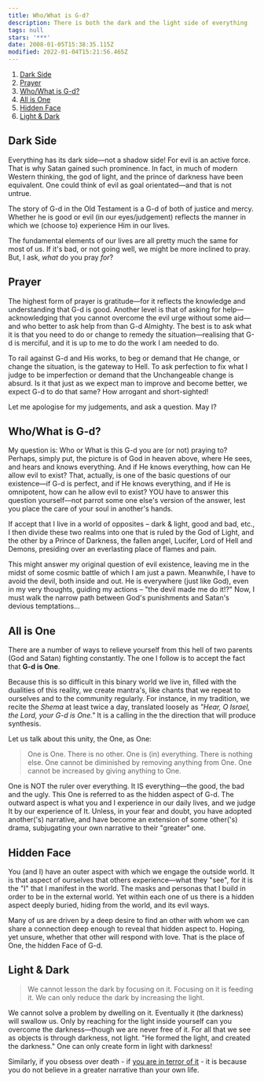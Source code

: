 ```yaml
---
title: Who/What is G-d?
description: There is both the dark and the light side of everything
tags: null
stars: '***'
date: 2008-01-05T15:38:35.115Z
modified: 2022-01-04T15:21:56.465Z
---
```


1. [Dark Side](#dark-side)
2. [Prayer](#prayer)
3. [Who/What is G-d?](#whowhat-is-g-d)
4. [All is One](#all-is-one)
5. [Hidden Face](#hidden-face)
6. [Light \& Dark](#light--dark)

## Dark Side

Everything has its dark side&mdash;not a shadow side! For evil is an active force. That is why Satan gained such prominence. In fact, in much of modern Western thinking, the god of light, and the prince of darkness have been equivalent. One could think of evil as goal orientated&mdash;and that is not untrue.

The story of G-d in the Old Testament is a G-d of both of justice and mercy. Whether he is good or evil (in our eyes/judgement) reflects the manner in which we (choose to) experience Him in our lives.

The fundamental elements of our lives are all pretty much the same for most of us. If it's bad, or not going well, we might be more inclined to pray. But, I ask, _what_ do you pray _for_?

## Prayer

The highest form of prayer is gratitude&mdash;for it reflects the knowledge and understanding that G-d is good. Another level is that of asking for help&mdash;acknowledging that you cannot overcome the evil urge without some aid&mdash;and who better to ask help from than G-d Almighty. The best is to ask what it is that you need to do or change to remedy the situation&mdash;realising that G-d is merciful, and it is up to me to do the work I am needed to do.

To rail against G-d and His works, to beg or demand that He change, or change the situation, is the gateway to Hell. To ask perfection to fix what I judge to be imperfection or demand that the Unchangeable change is absurd. Is it that just as we expect man to improve and become better, we expect G-d to do that same? How arrogant and short-sighted!

Let me apologise for my judgements, and ask a question. May I?

## Who/What is G-d?

My question is: Who or What is this G-d you are (or not) praying to? Perhaps, simply put, the picture is of God in heaven above, where He sees, and hears and knows everything. And if He knows everything, how can He allow evil to exist? That, actually, is one of the basic questions of our existence&mdash;if G-d is perfect, and if He knows everything, and if He is omnipotent, how can he allow evil to exist? YOU have to answer this question yourself&mdash;not parrot some one else's version of the answer, lest you place the care of your soul in another's hands.

If accept that I live in a world of opposites &ndash; dark & light, good and bad, etc., I then divide these two realms into one that is ruled by the God of Light, and the other by a Prince of Darkness, the fallen angel, Lucifer, Lord of Hell and Demons, presiding over an everlasting place of flames and pain.

This might answer my original question of evil existence, leaving me in the midst of some cosmic battle of which I am just a pawn. Meanwhile, I have to avoid the devil, both inside and out. He is everywhere (just like God), even in my very thoughts, guiding my actions &ndash; "the devil made me do it!?" Now, I must walk the narrow path between God's punishments and Satan's devious temptations...

## All is One

There are a number of ways to relieve yourself from this hell of two parents (God and Satan) fighting constantly. The one I follow is to accept the fact that **G-d is One**.

Because this is so difficult in this binary world we live in, filled with the dualities of this reality, we create mantra's, like chants that we repeat to ourselves and to the community regularly. For instance, in my tradition, we recite the _Shema_ at least twice a day, translated loosely as _"Hear, O Israel, the Lord, your G-d is One."_ It is a calling in the the direction that will produce synthesis.

Let us talk about this unity, the One, as One:

> One is One. There is no other.
> One is (in) everything. There is nothing else.
> One cannot be diminished by removing anything from One.
> One cannot be increased by giving anything to One.

One is NOT the ruler over everything. It IS everything&mdash;the good, the bad and the ugly. This One is referred to as the hidden aspect of G-d. The outward aspect is what you and I experience in our daily lives, and we judge It by our experience of It. Unless, in your fear and doubt, you have adopted another('s) narrative, and have become an extension of some other('s) drama, subjugating your own narrative to their "greater" one.

## Hidden Face

You (and I) have an outer aspect with which we engage the outside world. It is that aspect of ourselves that others experience&mdash;what they "see", for it is the "I" that I manifest in the world. The masks and personas that I build in order to be in the external world. Yet within each one of us there is a hidden aspect deeply buried, hiding from the world, and its evil ways.

Many of us are driven by a deep desire to find an other with whom we can share a connection deep enough to reveal that hidden aspect to. Hoping, yet unsure, whether that other will respond with love. That is the place of One, the hidden Face of G-d.

## Light & Dark

> We cannot lesson the dark by focusing on it. Focusing on it is feeding it. We can only reduce the dark by increasing the light.

We cannot solve a problem by dwelling on it. Eventually it (the darkness) will swallow us. Only by reaching for the light inside yourself can you overcome the darkness&mdash;though we are never free of it. For all that we see as objects is through darkness, not light. "He formed the light, and created the darkness." One can only create form in light with darkness!

Similarly, if you obsess over death - if [you are in terror of it](atheist.html) - it is because you do not believe in a greater narrative than your own life.
